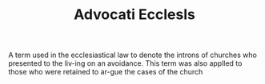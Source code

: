 ---
title: Advocati Ecclesls
letter: A
permalink: "/definitions/advocati-ecclesls.html"
body: A term used in the ecclesiastical law to denote the introns of churches who
  presented to the liv-ing on an avoidance. This term was also applled to those who
  were retained to ar-gue the cases of the church
published_at: '2018-07-07'
layout: post
---